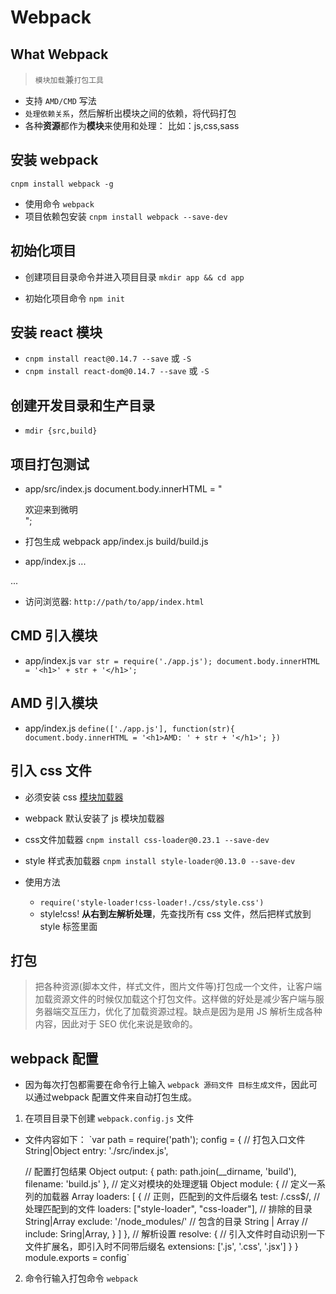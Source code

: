 # Webpack
## What Webpack
> `模块加载`兼`打包工具`
- 支持 `AMD/CMD` 写法
- `处理依赖关系`，然后解析出模块之间的依赖，将代码打包
- 各种**资源**都作为**模块**来使用和处理： 比如：js,css,sass

## 安装 webpack
`cnpm install webpack -g`

- 使用命令 `webpack`
- 项目依赖包安装
`cnpm install webpack --save-dev`

## 初始化项目
- 创建项目目录命令并进入项目目录
`mkdir app && cd app`

- 初始化项目命令
`npm init`

## 安装 react 模块
- `cnpm install react@0.14.7 --save` 或 `-S`
- `cnpm install react-dom@0.14.7 --save` 或 `-S`

## 创建开发目录和生产目录
- `mdir {src,build}`

## 项目打包测试
- app/src/index.js
document.body.innerHTML = "<div>欢迎来到微明</div>";

- 打包生成
webpack app/index.js build/build.js

- app/index.js
...
<body>
<sript src="build/build.js"></script>
</body>
...

- 访问浏览器: `http://path/to/app/index.html`

## CMD 引入模块
- app/index.js
`var str = require('./app.js');
document.body.innerHTML = '<h1>' + str + '</h1>';`

## AMD 引入模块
- app/index.js
`define(['./app.js'], function(str){
  document.body.innerHTML = '<h1>AMD: ' + str + '</h1>';
})`

## 引入 css 文件
- 必须安装 css [模块加载器](https://webpack.js.org/concepts/loaders/)
- webpack 默认安装了 js  模块加载器

- css文件加载器
`cnpm install css-loader@0.23.1 --save-dev` 

- style 样式表加载器
`cnpm install style-loader@0.13.0 --save-dev`

- 使用方法
  + `require('style-loader!css-loader!./css/style.css')`
  + style!css! **从右到左解析处理**，先查找所有 css 文件，然后把样式放到 style 标签里面

## 打包
> 把各种资源(脚本文件，样式文件，图片文件等)打包成一个文件，让客户端加载资源文件的时候仅加载这个打包文件。这样做的好处是减少客户端与服务器端交互压力，优化了加载资源过程。缺点是因为是用 JS 解析生成各种内容，因此对于 SEO 优化来说是致命的。

## webpack 配置
- 因为每次打包都需要在命令行上输入 `webpack 源码文件 目标生成文件`，因此可以通过webpack 配置文件来自动打包生成。

1. 在项目目录下创建 `webpack.config.js` 文件
- 文件内容如下：
`var path = require('path');
config = {
  // 打包入口文件 String|Object
  entry: './src/index.js',

  // 配置打包结果 Object
  output: {
    path: path.join(__dirname, 'build'),
    filename: 'build.js'
  },
  // 定义对模块的处理逻辑 Object
  module: {
    // 定义一系列的加载器 Array
    loaders: [
      {
        // 正则，匹配到的文件后缀名
        test: /.css$/,
        // 处理匹配到的文件
        loaders: ["style-loader", "css-loader"],
        // 排除的目录 String|Array
        exclude: '/node_modules/'
        // 包含的目录 String | Array
        // include: Sring|Array,
      }
    ]
  },
  // 解析设置
  resolve: {
    // 引入文件时自动识别一下文件扩展名，即引入时不同带后缀名
    extensions: ['.js', '.css', '.jsx']
  }
}
module.exports = config`

2. 命令行输入打包命令 `webpack` 